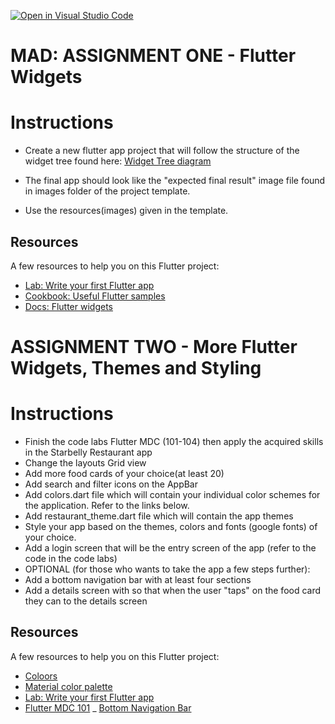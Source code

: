 [![Open in Visual Studio Code](https://classroom.github.com/assets/open-in-vscode-f059dc9a6f8d3a56e377f745f24479a46679e63a5d9fe6f495e02850cd0d8118.svg)](https://classroom.github.com/online_ide?assignment_repo_id=5993970&assignment_repo_type=AssignmentRepo)
# MAD: ASSIGNMENT ONE - Flutter Widgets

# Instructions

- Create a new flutter app project that will follow the structure of the widget tree found here: [Widget Tree diagram](https://drive.google.com/file/d/1bjzgIEZjsw31jmzk5PG3YRl2yqZEJp0Q/view?usp=sharing)

- The final app should look like the "expected final result" image file found in images folder of the project template.
- Use the resources(images) given in the template.

## Resources

A few resources to help you on this Flutter project:

- [Lab: Write your first Flutter app](https://flutter.dev/docs/get-started/codelab)
- [Cookbook: Useful Flutter samples](https://flutter.dev/docs/cookbook)
- [Docs: Flutter widgets](https://flutter.dev/docs/development/ui/widgets)

# ASSIGNMENT TWO - More Flutter Widgets, Themes and Styling

# Instructions

- Finish the code labs Flutter MDC (101-104) then apply the acquired skills in the Starbelly 
  Restaurant app
- Change the layouts Grid view
- Add more food cards of your choice(at least 20)
- Add search and filter icons on the AppBar
- Add colors.dart file which will contain your individual color schemes for the application. 
  Refer to the links below.
- Add restaurant_theme.dart file which will contain the app themes
- Style your app based on the themes, colors and fonts (google fonts) of your choice.
- Add a login screen that will be the entry screen of the app (refer to the code in the code labs)
- OPTIONAL (for those who wants to take the app a few steps further):
-   Add a bottom navigation bar with at least four sections
-   Add a details screen with so that when the user "taps" on the food card they can to the details screen
    
## Resources

A few resources to help you on this Flutter project:
- [Coloors](https://coloors.co)
- [Material color palette](https://materialpalette.com)
- [Lab: Write your first Flutter app](https://flutter.dev/docs/get-started/codelab)
- [Flutter MDC 101](https://codelabs.developers.google.com/codelabs/mdc-101-flutter#0)
_ [Bottom Navigation Bar](https://api.flutter.dev/flutter/material/BottomNavigationBar-class.html)
